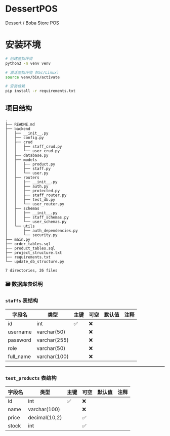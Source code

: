 # DessertPOS
Dessert / Boba Store POS
# 安装环境

```bash
# 创建虚拟环境
python3 -m venv venv

# 激活虚拟环境（Mac/Linux）
source venv/bin/activate

# 安装依赖
pip install -r requirements.txt
```

## 项目结构

<!-- tree:start -->
```
.
├── README.md
├── backend
│   ├── __init__.py
│   ├── config.py
│   ├── crud
│   │   ├── staff_crud.py
│   │   └── user_crud.py
│   ├── database.py
│   ├── models
│   │   ├── product.py
│   │   ├── staff.py
│   │   └── user.py
│   ├── routers
│   │   ├── __init__.py
│   │   ├── auth.py
│   │   ├── protected.py
│   │   ├── staff_router.py
│   │   ├── test_db.py
│   │   └── user_router.py
│   ├── schemas
│   │   ├── __init__.py
│   │   ├── staff_schemas.py
│   │   └── user_schemas.py
│   └── utils
│       ├── auth_dependencies.py
│       └── security.py
├── main.py
├── order_tables.sql
├── product_tables.sql
├── project_structure.txt
├── requirements.txt
└── update_db_structure.py

7 directories, 26 files
```
<!-- tree:end -->

### 🗃 数据库表说明
<!-- db:start -->

### `staffs` 表结构

| 字段名 | 类型 | 主键 | 可空 | 默认值 | 注释 |
|--------|------|------|------|--------|------|
| id | int | ✅ | ❌ |  |  |
| username | varchar(50) |  | ❌ |  |  |
| password | varchar(255) |  | ❌ |  |  |
| role | varchar(50) |  | ❌ |  |  |
| full_name | varchar(100) |  | ❌ |  |  |

---

### `test_products` 表结构

| 字段名 | 类型 | 主键 | 可空 | 默认值 | 注释 |
|--------|------|------|------|--------|------|
| id | int | ✅ | ❌ |  |  |
| name | varchar(100) |  | ❌ |  |  |
| price | decimal(10,2) |  | ✅ |  |  |
| stock | int |  | ✅ |  |  |
<!-- db:end -->

